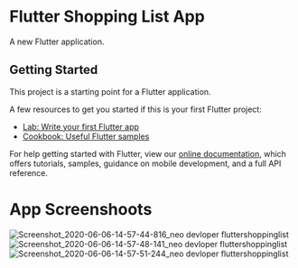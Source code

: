 # Flutter Shopping List App

A new Flutter application.

## Getting Started

This project is a starting point for a Flutter application.

A few resources to get you started if this is your first Flutter project:

- [Lab: Write your first Flutter app](https://flutter.dev/docs/get-started/codelab)
- [Cookbook: Useful Flutter samples](https://flutter.dev/docs/cookbook)

For help getting started with Flutter, view our
[online documentation](https://flutter.dev/docs), which offers tutorials,
samples, guidance on mobile development, and a full API reference.

# App Screenshoots
![Screenshot_2020-06-06-14-57-44-816_neo devloper fluttershoppinglist](https://user-images.githubusercontent.com/53689685/83947881-c24adb80-a82a-11ea-823a-fc8531e7232e.png)
![Screenshot_2020-06-06-14-57-48-141_neo devloper fluttershoppinglist](https://user-images.githubusercontent.com/53689685/83947882-c4149f00-a82a-11ea-981b-3198dcc33319.png)
![Screenshot_2020-06-06-14-57-51-244_neo devloper fluttershoppinglist](https://user-images.githubusercontent.com/53689685/83947884-c4ad3580-a82a-11ea-889c-32feeb5a883a.png)

